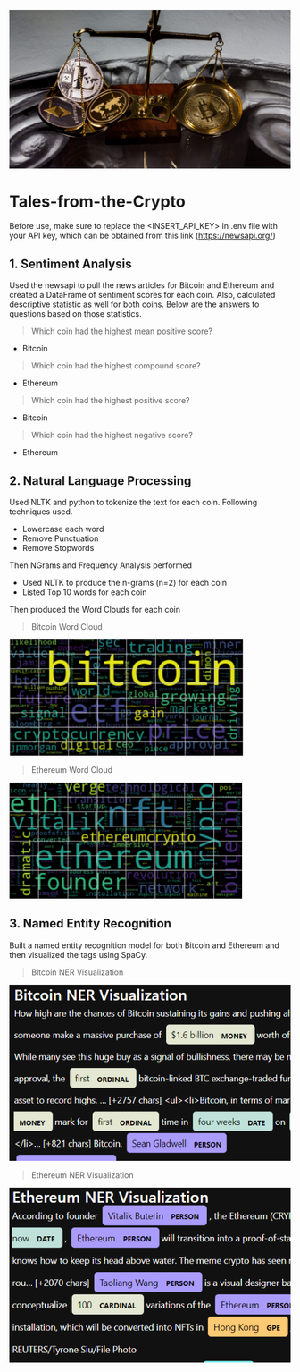 ![Tales From the Crypto](https://github.com/chirathlv/Tales-from-the-Crypto/blob/main/Images/banner.jpg)

# Tales-from-the-Crypto

Before use, make sure to replace the <INSERT_API_KEY> in .env file with your API key, which can be obtained from this link
(https://newsapi.org/)

## 1. Sentiment Analysis

Used the newsapi to pull the news articles for Bitcoin and Ethereum and created a DataFrame of sentiment scores for each coin. Also, calculated descriptive statistic as well for both coins. Below are the answers to questions based on those statistics.

> Which coin had the highest mean positive score?

- Bitcoin

> Which coin had the highest compound score?

- Ethereum

> Which coin had the highest positive score?

- Bitcoin

> Which coin had the highest negative score?

- Ethereum

## 2. Natural Language Processing

Used NLTK and python to tokenize the text for each coin. Following techniques used.

- Lowercase each word
- Remove Punctuation
- Remove Stopwords

Then NGrams and Frequency Analysis performed

- Used NLTK to produce the n-grams (n=2) for each coin
- Listed Top 10 words for each coin

Then produced the Word Clouds for each coin

> Bitcoin Word Cloud

![Bitcoin Word Cloud](https://github.com/chirathlv/Tales-from-the-Crypto/blob/main/Images/btc_word_cloud.PNG)

> Ethereum Word Cloud

![Ethereum Word Cloud](https://github.com/chirathlv/Tales-from-the-Crypto/blob/main/Images/eth_word_cloud.PNG)

## 3. Named Entity Recognition

Built a named entity recognition model for both Bitcoin and Ethereum and then visualized the tags using SpaCy.

> Bitcoin NER Visualization

![Bitcoin NER Visualization](https://github.com/chirathlv/Tales-from-the-Crypto/blob/main/Images/btc_ner_visualization.PNG)

> Ethereum NER Visualization

![Ethereum NER Visualization](https://github.com/chirathlv/Tales-from-the-Crypto/blob/main/Images/eth_ner_visualization.PNG)
